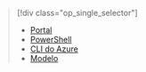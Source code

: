 > [!div class="op_single_selector"]
> * [Portal](../articles/load-balancer/load-balancer-get-started-internet-portal.md)
> * [PowerShell](../articles/load-balancer/load-balancer-get-started-internet-arm-ps.md)
> * [CLI do Azure](../articles/load-balancer/load-balancer-get-started-internet-arm-cli.md)
> * [Modelo](../articles/load-balancer/load-balancer-get-started-internet-arm-template.md)
